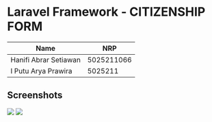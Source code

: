 

<h1>Laravel Framework - CITIZENSHIP FORM</h1>

| Name                        | NRP        |
|-----------------------------|------------|
|Hanifi Abrar Setiawan        | 5025211066 |
|I Putu Arya Prawira          | 5025211    |

## Screenshots
<img src="https://cdn.discordapp.com/attachments/945123026410831952/1158987015086428181/image.png?ex=651e3e45&is=651cecc5&hm=1ef48cda814fa4c8a667cd4d9a934dc2737e88229a728ad98732b93465ce41cb&">
<img src="https://cdn.discordapp.com/attachments/945123026410831952/1158987529748480021/image.png?ex=651e3ec0&is=651ced40&hm=b0f5b29e6658b97d2bf4cb41435b8ee87dba5a967ee80bf5bd93d8515408dc3d&">
  




